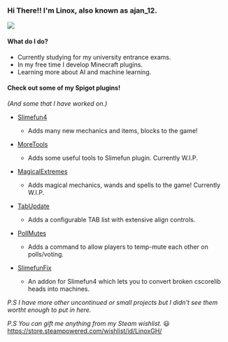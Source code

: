 ### Hi There!! I'm Linox, also known as ajan_12.

![](https://github.com/LinoxGH/LinoxGH/blob/master/LogoD.png)

#### What do I do?
- Currently studying for my university entrance exams.
- In my free time I develop Minecraft plugins.
- Learning more about AI and machine learning.

#### Check out some of my Spigot plugins!
*(And some that I have worked on.)*
- [Slimefun4](https://github.com/Slimefun/Slimefun4)
	- Adds many new mechanics and items, blocks to the game!
	
- [MoreTools](https://github.com/LinoxGH/MoreTools)
	- Adds some useful tools to Slimefun plugin. Currently W.I.P.

- [MagicalExtremes](https://github.com/LinoxGH/MagicalExtremes)
	- Adds magical mechanics, wands and spells to the game! Currently W.I.P.
	
- [TabUpdate](https://github.com/LinoxGH/TabUpdate)
	- Adds a configurable TAB list with extensive align controls.
	
- [PollMutes](https://github.com/LinoxGH/PollMutes)
	- Adds a command to allow players to temp-mute each other on polls/voting.
	
- [SlimefunFix](https://github.com/LinoxGH/SlimefunFix)
	- An addon for Slimefun4 which lets you to convert broken cscorelib heads into machines.
	
*P.S I have more other uncontinued or small projects but I didn't see them wortht enough to put in here.*

*P.S You can gift me anything from my Steam wishlist.* :smiley: https://store.steampowered.com/wishlist/id/LinoxGH/

